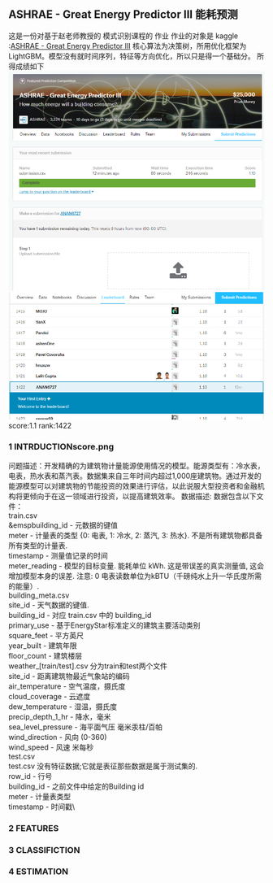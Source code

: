 ## ASHRAE - Great Energy Predictor III 能耗预测
这是一份对基于赵老师教授的 模式识别课程的 作业
作业的对象是 kaggle :[ASHRAE - Great Energy Predictor III](https://www.kaggle.com/c/ashrae-energy-prediction/overview)
核心算法为决策树，所用优化框架为LightGBM。模型没有就时间序列，特征等方向优化，所以只是得一个基础分。
所得成绩如下
    ![result](https://raw.githubusercontent.com/anjie6727/hello-github/master/score.png)
    ![result](https://raw.githubusercontent.com/anjie6727/hello-github/master/rank.png)
score:1.1 rank:1422
### 1 INTRDUCTIONscore.png
问题描述：开发精确的为建筑物计量能源使用情况的模型。能源类型有：冷水表，电表，热水表和蒸汽表。数据集来自三年时间内超过1,000座建筑物。通过开发的能源模型可以对建筑物的节能投资的效果进行评估，以此说服大型投资者和金融机构将更倾向于在这一领域进行投资，以提高建筑效率。
数据描述:  数据包含以下文件：\
train.csv\
	&emspbuilding_id - 元数据的键值\
	meter - 计量表的类型 {0: 电表, 1: 冷水, 2: 蒸汽, 3: 热水}. 不是所有建筑物都具备所有类型的计量表.\
	timestamp - 测量值记录的时间\
	meter_reading - 模型的目标变量. 能耗单位 kWh. 这是带误差的真实测量值, 这会增加模型本身的误差. 注意:  0 电表读数单位为kBTU（千磅纯水上升一华氏度所需的能量）.\
building_meta.csv\
	site_id - 天气数据的键值.\
	building_id - 对应 train.csv 中的 building_id\
	primary_use - 基于EnergyStar标准定义的建筑主要活动类别\
	square_feet - 平方英尺\
	year_built - 建筑年限\
	floor_count - 建筑楼层\
weather_[train/test].csv 分为train和test两个文件\
	site_id - 距离建筑物最近气象站的编码\
	air_temperature - 空气温度，摄氏度\
	cloud_coverage - 云遮度\
	dew_temperature - 湿温，摄氏度\
	precip_depth_1_hr - 降水，毫米\
	sea_level_pressure - 海平面气压 毫米汞柱/百帕\
	wind_direction - 风向 (0-360)\
	wind_speed - 风速 米每秒\
test.csv\
test.csv 没有特征数据;它就是表征那些数据是属于测试集的.\
	row_id - 行号\
	building_id - 之前文件中给定的Building id\
	meter - 计量表类型\
	timestamp - 时间戳\
### 2 FEATURES

### 3 CLASSIFICTION

### 4 ESTIMATION
